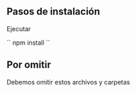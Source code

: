 ## Pasos de instalación

Ejecutar

´´
npm install
´´

## Por omitir

Debemos omitir estos archivos y carpetas
